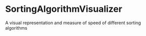 # SortingAlgorithmVisualizer
A visual representation and measure of speed of different sorting algorithms
